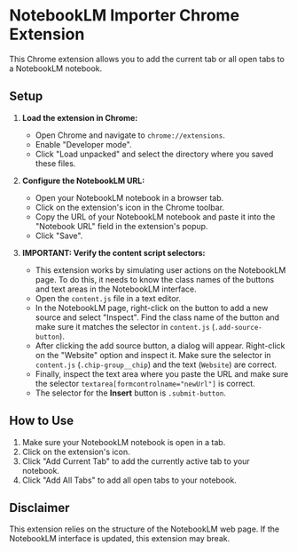 # NotebookLM Importer Chrome Extension

This Chrome extension allows you to add the current tab or all open tabs to a NotebookLM notebook.

## Setup

1.  **Load the extension in Chrome:**
    *   Open Chrome and navigate to `chrome://extensions`.
    *   Enable "Developer mode".
    *   Click "Load unpacked" and select the directory where you saved these files.

2.  **Configure the NotebookLM URL:**
    *   Open your NotebookLM notebook in a browser tab.
    *   Click on the extension's icon in the Chrome toolbar.
    *   Copy the URL of your NotebookLM notebook and paste it into the "Notebook URL" field in the extension's popup.
    *   Click "Save".

3.  **IMPORTANT: Verify the content script selectors:**
    *   This extension works by simulating user actions on the NotebookLM page. To do this, it needs to know the class names of the buttons and text areas in the NotebookLM interface.
    *   Open the `content.js` file in a text editor.
    *   In the NotebookLM page, right-click on the button to add a new source and select "Inspect". Find the class name of the button and make sure it matches the selector in `content.js` (`.add-source-button`).
    *   After clicking the add source button, a dialog will appear. Right-click on the "Website" option and inspect it. Make sure the selector in `content.js` (`.chip-group__chip`) and the text (`Website`) are correct.
    *   Finally, inspect the text area where you paste the URL and make sure the selector `textarea[formcontrolname="newUrl"]` is correct.
    *   The selector for the **Insert** button is `.submit-button`.

## How to Use

1.  Make sure your NotebookLM notebook is open in a tab.
2.  Click on the extension's icon.
3.  Click "Add Current Tab" to add the currently active tab to your notebook.
4.  Click "Add All Tabs" to add all open tabs to your notebook.

## Disclaimer

This extension relies on the structure of the NotebookLM web page. If the NotebookLM interface is updated, this extension may break.
